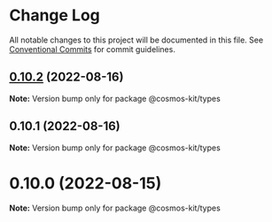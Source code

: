 # Change Log

All notable changes to this project will be documented in this file.
See [Conventional Commits](https://conventionalcommits.org) for commit guidelines.

## [0.10.2](https://github.com/cosmology-tech/cosmos-kit/compare/@cosmos-kit/types@0.10.1...@cosmos-kit/types@0.10.2) (2022-08-16)

**Note:** Version bump only for package @cosmos-kit/types





## 0.10.1 (2022-08-16)

**Note:** Version bump only for package @cosmos-kit/types





# 0.10.0 (2022-08-15)

**Note:** Version bump only for package @cosmos-kit/types
